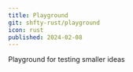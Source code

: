 ```yaml
---
title: Playground
git: shfty-rust/playground
icon: rust
published: 2024-02-08
---
```


Playground for testing smaller ideas
